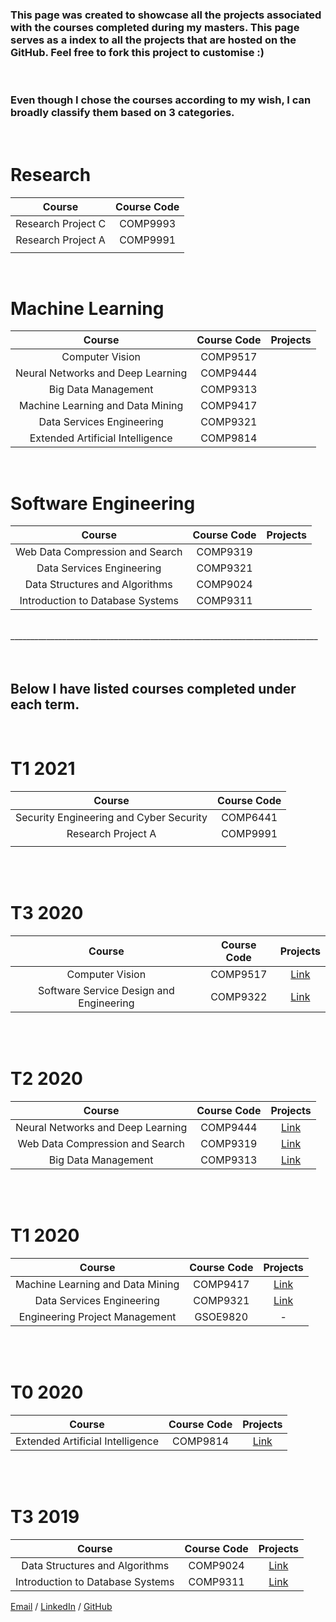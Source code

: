 ### This page was created to showcase all the projects associated with the courses completed during my masters. This page serves as a index to all the projects that are hosted on the GitHub. Feel free to fork this project to customise :)

<br> 

### Even though I chose the courses according to my wish, I can broadly classify them based on 3 categories.

<br> 

# **Research**
|                  Course                 	| Course Code 	|
|:---------------------------------------:	|:-----------:	|
| Research Project C                     	|   COMP9993  	|
|            Research Project A           	|   COMP9991  	|
|                                         	|             	|

<br> 

# **Machine Learning**
|               Course              | Course Code | Projects |
|:---------------------------------:|:-----------:|----------|
|          Computer Vision          |   COMP9517  |          |
| Neural Networks and Deep Learning |   COMP9444  |          |
|        Big Data Management        |   COMP9313  |          |
|  Machine Learning and Data Mining |   COMP9417  |          |
|     Data Services Engineering     |   COMP9321  |          |
|  Extended Artificial Intelligence |   COMP9814  |          |

<br> 


# **Software Engineering**
|              Course              | Course Code | Projects |
|:--------------------------------:|:-----------:|:--------:|
|  Web Data Compression and Search |   COMP9319  |          |
|     Data Services Engineering    |   COMP9321  |          |
|  Data Structures and Algorithms  |   COMP9024  |          |
| Introduction to Database Systems |   COMP9311  |          |


</br>
_____________________________________________________________________________ 

</br>


</br>

</br>

## **Below I have listed courses completed under each term.**

</br>

# T1 2021
|                  Course                 	| Course Code 	|
|:---------------------------------------:	|:-----------:	|
| Security Engineering and Cyber Security 	|   COMP6441  	|
|            Research Project A           	|   COMP9991  	|
|                                         	|             	|

<br>


</br>

# T3 2020
| Course | Course Code | Projects |
|:-:|:-:|:-:|
| Computer Vision | COMP9517 | [Link](https://anantkm.github.io/aboutme/) |
| Software Service Design and Engineering | COMP9322 | [Link](https://anantkm.github.io/aboutme/) |

<br>


</br>

# T2 2020
| Course | Course Code | Projects |
|:-:|:-:|:-:|
| Neural Networks and Deep Learning | COMP9444 | [Link](https://anantkm.github.io/aboutme/) |
| Web Data Compression and Search | COMP9319 | [Link](https://anantkm.github.io/aboutme/) |
| Big Data Management | COMP9313 | [Link](https://anantkm.github.io/aboutme/) |

<br>


</br>

# T1 2020
| Course | Course Code | Projects |
|:-:|:-:|:-:|
| Machine Learning and Data Mining | COMP9417 | [Link](https://anantkm.github.io/aboutme/) |
| Data Services Engineering | COMP9321 | [Link](https://anantkm.github.io/aboutme/) |
| Engineering Project Management | GSOE9820 |  -  |

<br>


</br>

# T0 2020
|              Course              | Course Code |                  Projects                  |
|:--------------------------------:|:-----------:|:------------------------------------------:|
| Extended Artificial Intelligence |   COMP9814  | [Link](https://anantkm.github.io/aboutme/) |

<br>


</br>

# T3 2019

|              Course              | Course Code |                  Projects                  |
|:--------------------------------:|:-----------:|:------------------------------------------:|
|  Data Structures and Algorithms  |   COMP9024  | [Link](https://anantkm.github.io/aboutme/) |
| Introduction to Database Systems |   COMP9311  | [Link](https://anantkm.github.io/aboutme/) |


[Email](mailto:anmaha@outlook.com.au) / [LinkedIn](https://www.linkedin.com/in/anantkmahale/) / [GitHub](https://github.com/anantkm/) 
